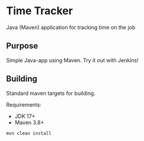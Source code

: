 # Time Tracker

Java (Maven) application for tracking time on the job

## Purpose

Simple Java-app using Maven. Try it out with Jenkins!

## Building

Standard maven targets for building.

Requirements:

* JDK 17+
* Maven 3.8+

```bash
mvn clean install
```
